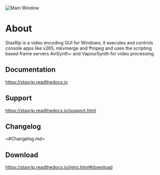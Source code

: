 ![Main Window](https://github.com/staxrip/staxrip/blob/master/docs/screenshots/_Main.png)

About
=====

StaxRip is a video encoding GUI for Windows, it executes and controls console apps like x265, mkvmerge and ffmpeg and uses the scripting based frame servers AviSynth+ and VapourSynth for video processing.


Documentation
-------------

<https://staxrip.readthedocs.io>


Support
-------

<https://staxrip.readthedocs.io/support.html>


Changelog
---------

<#Changelog.md>


Download
--------

<https://staxrip.readthedocs.io/intro.html#download>
